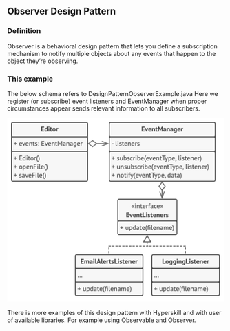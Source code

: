 ## Observer Design Pattern

### Definition

Observer is a behavioral design pattern that lets you define a subscription mechanism to notify multiple objects about any events that happen to the object they’re observing.

### This example

The below schema refers to DesignPatternObserverExample.java
Here we register (or subscribe) event listeners and EventManager when proper circumstances appear sends relevant information to all subscribers.

![img.png](img.png)

There is more examples of this design pattern with Hyperskill and with user of available libraries.
For example using Observable and Observer.
